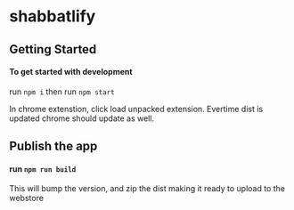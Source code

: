 # shabbatlify

## Getting Started
#### To get started with development

run `npm i` then run `npm start`

In chrome extenstion, click load unpacked extension. Evertime dist is updated chrome should update as well.

## Publish the app
#### run `npm run build`
This will bump the version, and zip the dist making it ready to upload to the webstore

